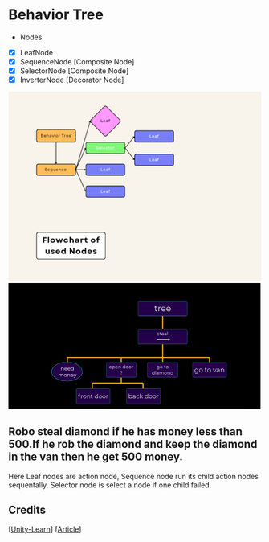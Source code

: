 # Behavior Tree
* Nodes
- [x] LeafNode
- [x] SequenceNode [Composite Node]
- [x] SelectorNode [Composite Node]
- [x] InverterNode [Decorator Node]

![Screenshot of tree](Screenshots/behavior_tree.png)
![Screenshot of tree](Screenshots/tree.png)

## Robo steal diamond if he has money less than 500.If he rob the diamond and keep the diamond in the van then he get 500 money.

Here Leaf nodes are action node, Sequence node run its child action nodes sequentally. Selector node is select a node if one child failed.



## Credits
[[Unity-Learn](https://learn.unity.com/tutorial/introducing-behaviour-trees?uv=2020.2&projectId=60645258edbc2a001f5585aa)]
[[Article](https://www.gamedeveloper.com/programming/behavior-trees-for-ai-how-they-work)]



